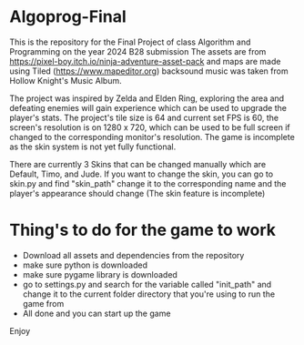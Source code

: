 # Algoprog-Final

This is the repository for the Final Project of class Algorithm and Programming on the year 2024 B28 submission
The assets are from https://pixel-boy.itch.io/ninja-adventure-asset-pack and maps are made using Tiled (https://www.mapeditor.org)
backsound music was taken from Hollow Knight's Music Album.

The project was inspired by Zelda and Elden Ring, exploring the area and defeating enemies will gain experience which can be used to upgrade the player's stats. The project's tile size is 64 and current set FPS is 60, the screen's resolution is on 1280 x 720, which can be used to be full screen if changed to the corresponding monitor's resolution. The game is incomplete as the skin system is not yet fully functional.

There are currently 3 Skins that can be changed manually which are Default, Timo, and Jude. If you want to change the skin, you can go to skin.py and find "skin_path" change it to the corresponding name and the player's appearance should change (The skin feature is incomplete)

# Thing's to do for the game to work

- Download all assets and dependencies from the repository
- make sure python is downloaded
- make sure pygame library is downloaded
- go to settings.py and search for the variable called "init_path" and change it to the current folder directory that you're using to run the game from
- All done and you can start up the game

Enjoy
